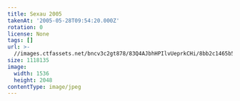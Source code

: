 ```yaml
---
title: Sexau 2005
takenAt: '2005-05-28T09:54:20.000Z'
rotation: 0
license: None
tags: []
url: >-
  //images.ctfassets.net/bncv3c2gt878/83Q4AJbhHPIlvUeprkCHi/8bb2c1465b57c5c3c02d673508473be8/sexau-2005_4560328470_o
size: 1118135
image:
  width: 1536
  height: 2048
contentType: image/jpeg
---
```


